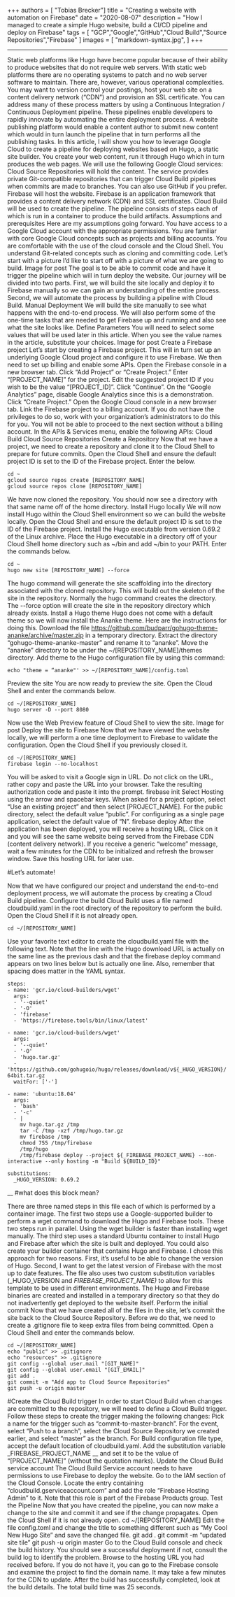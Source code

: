 +++
authors = [
    "Tobias Brecker"]
title = "Creating a website with automation on Firebase"
date = "2020-08-07"
description = "How I managed to create a simple Hugo website, build a CI/CD pipeline and deploy on Firebase"
tags = [
    "GCP","Google","GitHub","Cloud Build","Source Repositories","Firebase"
]
images = [
    "markdown-syntax.jpg",
]
+++

---
Static web platforms like Hugo have become popular because of their ability to produce websites that do not require web servers. With static web platforms there are no operating systems to patch and no web server software to maintain. There are, however, various operational complexities. You may want to version control your postings, host your web site on a content delivery network (“CDN”) and provision an SSL certificate.
You can address many of these process matters by using a Continuous Integration / Continuous Deployment pipeline. These pipelines enable developers to rapidly innovate by automating the entire deployment process. A website publishing platform would enable a content author to submit new content which would in turn launch the pipeline that in turn performs all the publishing tasks.
In this article, I will show you how to leverage Google Cloud to create a pipeline for deploying websites based on Hugo, a static site builder. You create your web content, run it through Hugo which in turn produces the web pages. We will use the following Google Cloud services:
Cloud Source Repositories will hold the content. The service provides private Git-compatible repositories that can trigger Cloud Build pipelines when commits are made to branches. You can also use GitHub if you prefer.
Firebase will host the website. Firebase is an application framework that provides a content delivery network (CDN) and SSL certificates.
Cloud Build will be used to create the pipeline. The pipeline consists of steps each of which is run in a container to produce the build artifacts.
Assumptions and prerequisites
Here are my assumptions going forward.
You have access to a Google Cloud account with the appropriate permissions.
You are familiar with core Google Cloud concepts such as projects and billing accounts.
You are comfortable with the use of the cloud console and the Cloud Shell.
You understand Git-related concepts such as cloning and committing code.
Let’s start with a picture
I’d like to start off with a picture of what we are going to build.
Image for post
The goal is to be able to commit code and have it trigger the pipeline which will in turn deploy the website. Our journey will be divided into two parts. First, we will build the site locally and deploy it to Firebase manually so we can gain an understanding of the entire process. Second, we will automate the process by building a pipeline with Cloud Build.
Manual Deployment
We will build the site manually to see what happens with the end-to-end process. We will also perform some of the one-time tasks that are needed to get Firebase up and running and also see what the site looks like.
Define Parameters
You will need to select some values that will be used later in this article. When you see the value names in the article, substitute your choices.
Image for post
Create a Firebase project
Let’s start by creating a Firebase project. This will in turn set up an underlying Google Cloud project and configure it to use Firebase. We then need to set up billing and enable some APIs.
Open the Firebase console in a new browser tab.
Click “Add Project” or “Create Project.”
Enter “[PROJECT_NAME]” for the project. Edit the suggested project ID if you wish to be the value “[PROJECT_ID]”. Click “Continue”.
On the “Google Analytics” page, disable Google Analytics since this is a demonstration. Click “Create Project.”
Open the Google Cloud console in a new browser tab.
Link the Firebase project to a billing account. If you do not have the privileges to do so, work with your organization’s administrators to do this for you. You will not be able to proceed to the next section without a billing account.
In the APIs & Services menu, enable the following APIs:
Cloud Build
Cloud Source Repositories
Create a Repository
Now that we have a project, we need to create a repository and clone it to the Cloud Shell to prepare for future commits.
Open the Cloud Shell and ensure the default project ID is set to the ID of the Firebase project. Enter the below.

    cd ~
    gcloud source repos create [REPOSITORY_NAME]
    gcloud source repos clone [REPOSITORY_NAME]

We have now cloned the repository. You should now see a directory with that same name off of the home directory.
Install Hugo locally
We will now install Hugo within the Cloud Shell environment so we can build the website locally.
Open the Cloud Shell and ensure the default project ID is set to the ID of the Firebase project.
Install the Hugo executable from version 0.69.2 of the Linux archive. Place the Hugo executable in a directory off of your Cloud Shell home directory such as ~/bin and add ~/bin to your PATH.
Enter the commands below.

    cd ~
    hugo new site [REPOSITORY_NAME] --force

The hugo command will generate the site scaffolding into the directory associated with the cloned repository.
This will build out the skeleton of the site in the repository. Normally the hugo command creates the directory. The --force option will create the site in the repository directory which already exists.
Install a Hugo theme
Hugo does not come with a default theme so we will now install the Ananke theme. Here are the instructions for doing this.
Download the file https://github.com/budparr/gohugo-theme-ananke/archive/master.zip in a temporary directory.
Extract the directory “gohugo-theme-ananke-master” and rename it to “ananke”.
Move the “ananke” directory to be under the ~/[REPOSITORY_NAME]/themes directory.
Add theme to the Hugo configuration file by using this command:

    echo "theme = “ananke"' >> ~/[REPOSITORY_NAME]/config.toml

Preview the site
You are now ready to preview the site. Open the Cloud Shell and enter the commands below.

    cd ~/[REPOSITORY_NAME]
    hugo server -D --port 8080

Now use the Web Preview feature of Cloud Shell to view the site.
Image for post
Deploy the site to Firebase
Now that we have viewed the website locally, we will perform a one time deployment to Firebase to validate the configuration.
Open the Cloud Shell if you previously closed it.

    cd ~/[REPOSITORY_NAME]
    firebase login --no-localhost

You will be asked to visit a Google sign in URL. Do not click on the URL, rather copy and paste the URL into your browser. Take the resulting authorization code and paste it into the prompt.
firebase init
Select Hosting using the arrow and spacebar keys. When asked for a project option, select “Use an existing project” and then select [PROJECT_NAME]. For the public directory, select the default value “public”. For configuring as a single page application, select the default value of “N”.
firebase deploy
After the application has been deployed, you will receive a hosting URL. Click on it and you will see the same website being served from the Firebase CDN (content delivery network). If you receive a generic “welcome” message, wait a few minutes for the CDN to be initialized and refresh the browser window. Save this hosting URL for later use.

#Let’s automate!

Now that we have configured our project and understand the end-to-end deployment process, we will automate the process by creating a Cloud Build pipeline.
Configure the build
Cloud Build uses a file named cloudbuild.yaml in the root directory of the repository to perform the build.
Open the Cloud Shell if it is not already open.

    cd ~/[REPOSITORY_NAME]

Use your favorite text editor to create the cloudbuild.yaml file with the following text. Note that the line with the Hugo download URL is actually on the same line as the previous dash and that the firebase deploy command appears on two lines below but is actually one line. Also, remember that spacing does matter in the YAML syntax.

    steps:
    - name: 'gcr.io/cloud-builders/wget'
      args:
      - '--quiet'
      - '-O'
      - 'firebase'
      - 'https://firebase.tools/bin/linux/latest'

    - name: 'gcr.io/cloud-builders/wget'
      args:
      - '--quiet'
      - '-O'
      - 'hugo.tar.gz'
      - 'https://github.com/gohugoio/hugo/releases/download/v${_HUGO_VERSION}/'hugo_${_HUGO_VERSION}_Linux-64bit.tar.gz
      waitFor: ['-']

    - name: 'ubuntu:18.04'
      args:
      - 'bash'
      - '-c'
      - |
        mv hugo.tar.gz /tmp
        tar -C /tmp -xzf /tmp/hugo.tar.gz
        mv firebase /tmp
        chmod 755 /tmp/firebase
        /tmp/hugo
        /tmp/firebase deploy --project ${_FIREBASE_PROJECT_NAME} --non-interactive --only hosting -m "Build ${BUILD_ID}"

    substitutions:
      _HUGO_VERSION: 0.69.2
__
#what does this block mean?

There are three named steps in this file each of which is performed by a container image. The first two steps use a Google-supported builder to perform a wget command to download the Hugo and Firebase tools. These two steps run in parallel. Using the wget builder is faster than installing wget manually.
The third step uses a standard Ubuntu container to install Hugo and Firebase after which the site is built and deployed. You could also create your builder container that contains Hugo and Firebase. I chose this approach for two reasons. First, it’s useful to be able to change the version of Hugo. Second, I want to get the latest version of Firebase with the most up to date features.
The file also uses two custom substitution variables (_HUGO_VERSION and _FIREBASE_PROJECT_NAME)_ to allow for this template to be used in different environments.
The Hugo and Firebase binaries are created and installed in a temporary directory so that they do not inadvertently get deployed to the website itself.
Perform the initial commit
Now that we have created all of the files in the site, let’s commit the site back to the Cloud Source Repository. Before we do that, we need to create a .gitignore file to keep extra files from being committed. Open a Cloud Shell and enter the commands below.

    cd ~/[REPOSITORY_NAME]
    echo "public" >> .gitignore
    echo "resources" >> .gitignore
    git config --global user.mail "[GIT_NAME]"
    git config --global user.email "[GIT_EMAIL]"
    git add .
    git commit -m "Add app to Cloud Source Repositories"
    git push -u origin master

#Create the Cloud Build trigger
In order to start Cloud Build when changes are committed to the repository, we will need to define a Cloud Build trigger. Follow these steps to create the trigger making the following changes:
Pick a name for the trigger such as “commit-to-master-branch”.
For the event, select “Push to a branch”, select the Cloud Source Repository we created earlier, and select “master” as the branch.
For Build configuration file type, accept the default location of cloudbuild.yaml.
Add the substitution variable _FIREBASE_PROJECT_NAME __ and set it to be the value of “[PROJECT_NAME]” (without the quotation marks).
Update the Cloud Build service account
The Cloud Build Service account needs to have permissions to use Firebase to deploy the website.
Go to the IAM section of the Cloud Console.
Locate the entry containing “cloudbuild.gserviceaccount.com” and add the role “Firebase Hosting Admin” to it. Note that this role is part of the Firebase Products group.
Test the Pipeline
Now that you have created the pipeline, you can now make a change to the site and commit it and see if the change propagates.
Open the Cloud Shell if it is not already open.
    cd ~/[REPOSITORY_NAME]
Edit the file config.toml and change the title to something different such as “My Cool New Hugo Site” and save the changed file.
    git add .
    git commit -m “updated site tile”
    git push -u origin master
Go to the Cloud Build console and check the build history. You should see a successful deployment if not, consult the build log to identify the problem. Browse to the hosting URL you had received before. If you do not have it, you can go to the Firebase console and examine the project to find the domain name. It may take a few minutes for the CDN to update.
After the build has successfully completed, look at the build details.
The total build time was 25 seconds.
